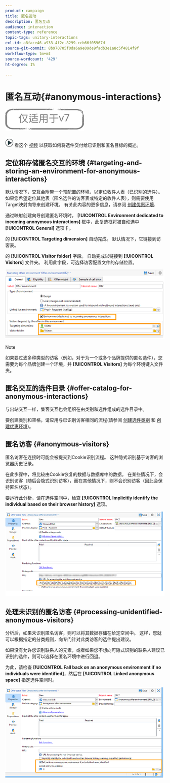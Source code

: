 ```yaml
---
product: campaign
title: 匿名互动
description: 匿名互动
audience: interaction
content-type: reference
topic-tags: unitary-interactions
exl-id: a8face46-a933-4f2c-8299-ccb66f05967d
source-git-commit: 8b970705f0da6a9e09de9fadb3e1a8c5f4814f9f
workflow-type: tm+mt
source-wordcount: '429'
ht-degree: 1%

---
```


# 匿名互动{#anonymous-interactions}

![](../../assets/v7-only.svg)

![](assets/do-not-localize/how-to-video.png) 看这个 [视频](https://helpx.adobe.com/campaign/classic/how-to/indetified-and-anonymous-interaction-in-acv6.html?playlist=/ccx/v1/collection/product/campaign/classic/segment/digital-marketers/explevel/intermediate/applaunch/get-started/collection.ccx.js&amp;ref=helpx.adobe.com) 以获取如何将选件交付给已识别和匿名目标的概述。

## 定位和存储匿名交互的环境 {#targeting-and-storing-an-environment-for-anonymous-interactions}

默认情况下，交互会附带一个预配置的环境，以定位收件人表（已识别的选件）。 如果您希望定位其他表（匿名选件的访客表或特定的收件人表），则需要使用Target映射向导来创建环境。 有关此内容的更多信息，请参阅 [创建优惠环境](../../interaction/using/live-design-environments.md#creating-an-offer-environment).

通过映射创建向导创建匿名环境时， **[!UICONTROL Environment dedicated to incoming anonymous interactions]** 框中，此复选框将被自动选中 **[!UICONTROL General]** 选项卡。

的 **[!UICONTROL Targeting dimension]** 自动完成。 默认情况下，它链接到访客表。

的 **[!UICONTROL Visitor folder]** 字段。 自动完成以链接到 **[!UICONTROL Visitors]** 文件夹。 利用此字段，可选择访客配置文件的存储位置。

![](assets/anonymous_environment_option.png)

>[!NOTE]
>
>如果要过滤多种类型的访客（例如，对于为一个或多个品牌提供的匿名选件），您需要为每个品牌创建一个环境，并 **[!UICONTROL Visitors]** 为每个环境键入文件夹。

## 匿名交互的选件目录 {#offer-catalog-for-anonymous-interactions}

与出站交互一样，集客交互也会组织在由类别和选件组成的选件目录中。

要创建类别和空格，请应用与已识别访客相同的流程(请参阅 [创建选件类别](../../interaction/using/creating-offer-categories.md) 和 [创建优惠环境](../../interaction/using/live-design-environments.md#creating-an-offer-environment))。

## 匿名访客 {#anonymous-visitors}

匿名访客在连接时可能会被提交到Cookie识别流程。 这种隐式识别基于访客的浏览器历史记录。

在此步骤中，将比较由Cookie恢复的数据与数据库中的数据。 在某些情况下，会识别访客（随后会隐式识别访客），而在其他情况下，则不会识别访客（因此会保持匿名状态）。

要运行此分析，请在选件空间中，检查 **[!UICONTROL Implicitly identify the individual based on their browser history]** 选项。

![](assets/identification_anonymous_visitors.png)

## 处理未识别的匿名访客 {#processing-unidentified-anonymous-visitors}

分析后，如果未识别匿名访客，则可以将其数据存储在给定空间中。 这样，您就可以根据指定的分类规则，向专门针对此类访客的选件提出建议。

如果没有允许您识别联系人的元素，或者如果您不想向可隐式识别的联系人建议已识别的选件，则可以选择在匿名环境中进行回退。

为此，请检查 **[!UICONTROL Fall back on an anonymous environment if no individuals were identified]**，然后在 **[!UICONTROL Linked anonymous space]** 指定选件空间时。

![](assets/anonymous_to_anonymous_environment.png)
